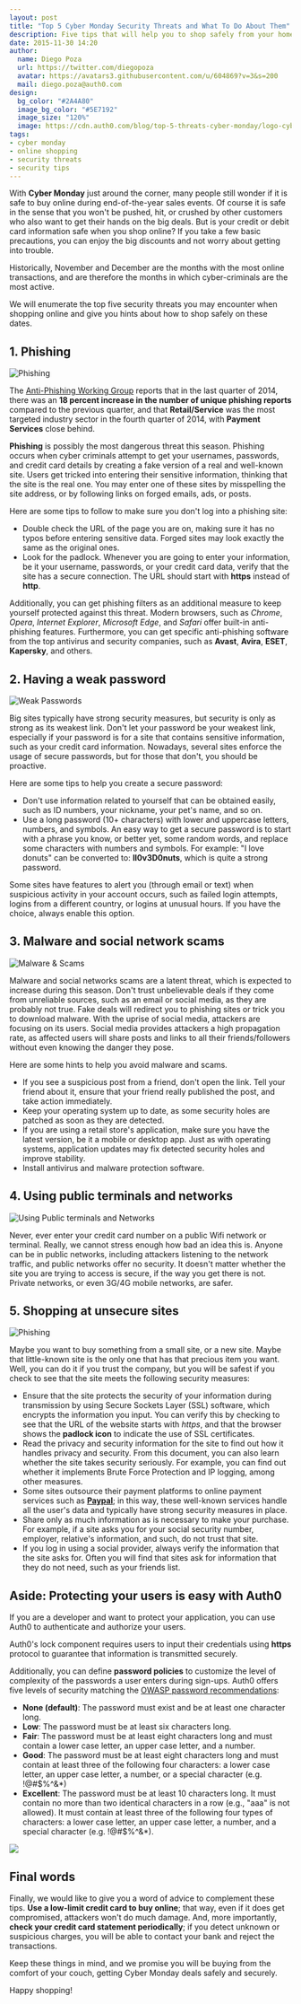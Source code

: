 ```yaml
---
layout: post
title: "Top 5 Cyber Monday Security Threats and What To Do About Them"
description: Five tips that will help you to shop safely from your home during the sale season
date: 2015-11-30 14:20
author: 
  name: Diego Poza
  url: https://twitter.com/diegopoza
  avatar: https://avatars3.githubusercontent.com/u/604869?v=3&s=200
  mail: diego.poza@auth0.com
design: 
  bg_color: "#2A4A80"
  image_bg_color: "#5E7192"
  image_size: "120%"
  image: https://cdn.auth0.com/blog/top-5-threats-cyber-monday/logo-cybermonday.png
tags: 
- cyber monday
- online shopping
- security threats
- security tips
---
```


With **Cyber Monday** just around the corner, many people still wonder if it is safe to buy online during end-of-the-year sales events. Of course it is safe in the sense that you won't be pushed, hit, or crushed by other customers who also want to get their hands on the big deals. But is your credit or debit card information safe when you shop online? If you take a few basic precautions, you can enjoy the big discounts and not worry about getting into trouble.

Historically, November and December are the months with the most online transactions, and are therefore the months in which cyber-criminals are the most active.

We will enumerate the top five security threats you may encounter when shopping online and give you hints about how to shop safely on these dates.

## 1. Phishing
![Phishing](https://cdn.auth0.com/blog/top-5-threats-cyber-monday/Phishing.png) 

The [Anti-Phishing Working Group](http://www.antiphishing.org/) reports that in the last quarter of 2014, there was an **18 percent increase in the number of unique phishing reports** compared to the previous quarter, and that **Retail/Service** was the most targeted industry sector in the fourth quarter of 2014, with **Payment Services** close behind.

**Phishing** is possibly the most dangerous threat this season. Phishing occurs when cyber criminals attempt to get your usernames, passwords, and credit card details by creating a fake version of a real and well-known site. Users get tricked into entering their sensitive information, thinking that the site is the real one. You may enter one of these sites by misspelling the site address, or by following links on forged emails, ads, or posts.

Here are some tips to follow to make sure you don't log into a phishing site:

- Double check the URL of the page you are on, making sure it has no typos before entering sensitive data. Forged sites may look exactly the same as the original ones.
- Look for the padlock. Whenever you are going to enter your information, be it your username, passwords, or your credit card data, verify that the site has a secure connection. The URL should start with **https** instead of **http**.

Additionally, you can get phishing filters as an additional measure to keep yourself protected against this threat. Modern browsers, such as  *Chrome*, *Opera*, *Internet Explorer*, *Microsoft Edge*, and *Safari* offer built-in anti-phishing features. Furthermore, you can get specific anti-phishing software from the top antivirus and security companies, such as **Avast**, **Avira**, **ESET**, **Kapersky**, and others.

## 2. Having a weak password

![Weak Passwords](https://cdn.auth0.com/blog/top-5-threats-cyber-monday/Weak-Password.png)

Big sites typically have strong security measures, but security is only as strong as its weakest link. Don't let your password be your weakest link, especially if your password is for a site that contains sensitive information, such as your credit card information. Nowadays, several sites enforce the usage of secure passwords, but for those that don't, you should be proactive.

Here are some tips to help you create a secure password:

- Don't use information related to yourself that can be obtained easily, such as ID numbers, your nickname, your pet's name, and so on.
- Use a long password (10+ characters) with lower and uppercase letters, numbers, and symbols. An easy way to get a secure password is to start with a phrase you know, or better yet, some random words, and replace some characters with numbers and symbols. For example: "I love donuts" can be converted to: **Il0v3D0nuts**, which is quite a strong password.

Some sites have features to alert you (through email or text) when suspicious activity in your account occurs, such as failed login attempts, logins from a different country, or logins at unusual hours. If you have the choice, always enable this option.

## 3. Malware and social network scams

![Malware & Scams](https://cdn.auth0.com/blog/top-5-threats-cyber-monday/Malware-2.png)

Malware and social networks scams are a latent threat, which is expected to increase during this season. Don't trust unbelievable deals if they come from unreliable sources, such as an email or social media, as they are probably not true. Fake deals will redirect you to phishing sites or trick you to download malware. With the uprise of social media, attackers are focusing on its users. Social media provides attackers a high propagation rate, as affected users will share posts and links to all their friends/followers without even knowing the danger they pose.

Here are some hints to help you avoid malware and scams.

- If you see a suspicious post from a friend, don't open the link. Tell your friend about it, ensure that your friend really published the post, and take action immediately.
- Keep your operating system up to date, as some security holes are patched as soon as they are detected.
- If you are using a retail store's application, make sure you have the latest version, be it a mobile or desktop app. Just as with operating systems, application updates may fix detected security holes and improve stability.
- Install antivirus and malware protection software.

## 4. Using public terminals and networks

![Using Public terminals and Networks](https://cdn.auth0.com/blog/top-5-threats-cyber-monday/Public-Networks.png)

Never, ever enter your credit card number on a public Wifi network or terminal. Really, we cannot stress enough how bad an idea this is. Anyone can be in public networks, including attackers listening to the network traffic, and public networks offer no security. It doesn't matter whether the site you are trying to access is secure, if the way you get there is not. Private networks, or even 3G/4G mobile networks, are safer.


## 5. Shopping at unsecure sites

![Phishing](https://cdn.auth0.com/blog/top-5-threats-cyber-monday/Unsecure-Sites.png)

Maybe you want to buy something from a small site, or a new site. Maybe that little-known site is the only one that has that precious item you want. Well, you can do it if you trust the company, but you will be safest if you check to see that the site meets the following security measures:

- Ensure that the site protects the security of your information during transmission by using Secure Sockets Layer (SSL) software, which encrypts the information you input. You can verify this by checking to see that the URL of the website starts with *https*, and that the browser shows the **padlock icon** to indicate the use of SSL certificates.
- Read the privacy and security information for the site to find out how it handles privacy and security. From this document, you can also learn whether the site takes security seriously. For example, you can find out whether it implements Brute Force Protection and IP logging, among other measures.
- Some sites outsource their payment platforms to online payment services such as **[Paypal](http://www.paypal.com)**; in this way, these well-known services handle all the user's data and typically have strong security measures in place. 
- Share only as much information as is necessary to make your purchase. For example, if a site asks you for your social security number, employer, relative's information, and such, do not trust that site.
- If you log in using a social provider, always verify the information that the site asks for. Often you will find that sites ask for information that they do not need, such as your friends list.


## Aside: Protecting your users is easy with Auth0
If you are a developer and want to protect your application, you can use Auth0 to authenticate and authorize your users.

Auth0's lock component requires users to input their credentials using **https** protocol to guarantee that information is transmitted securely.

Additionally, you can define **password policies** to customize the level of complexity of the passwords a user enters during sign-ups. Auth0 offers five levels of security matching the [OWASP password recommendations](https://www.owasp.org/index.php/Authentication_Cheat_Sheet#Implement_Proper_Password_Strength_Controls):

- **None (default)**: The password must exist and be at least one character long.
- **Low**: The password must be at least six characters long.
- **Fair**: The password must be at least eight characters long and must contain a lower case letter, an upper case letter, and a number.
- **Good**: The password must be at least eight characters long and must contain at least three of the following four characters: a lower case letter, an upper case letter, a number, or a special character (e.g. !@#$%^&*)
- **Excellent**: The password must be at least 10 characters long. It must contain no more than two identical characters in a row (e.g., "aaa" is not allowed). It must contain at least three of the following four types of characters: a lower case letter, an upper case letter, a number, and a special character (e.g. !@#$%^&*).

![](https://cdn.auth0.com/blog/top-5-threats-cyber-monday/password-strenght.png)


## Final words

Finally, we would like to give you a word of advice to complement these tips. **Use a low-limit credit card to buy online**; that way, even if it does get compromised, attackers won't do much damage. And, more importantly, **check your credit card statement periodically**; if you detect unknown or suspicious charges, you will be able to contact your bank and reject the transactions.

Keep these things in mind, and we promise you will be buying from the comfort of your couch, getting Cyber Monday deals safely and securely.


Happy shopping!